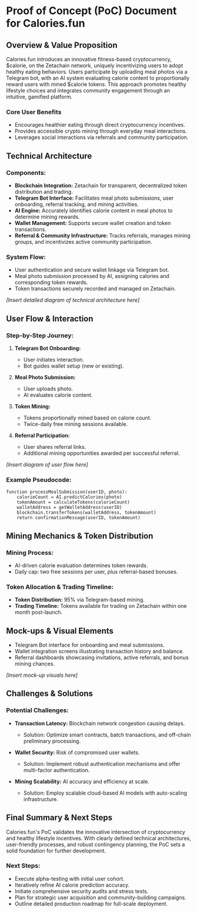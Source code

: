 # Proof of Concept (PoC) Document for Calories.fun

## Overview & Value Proposition

Calories.fun introduces an innovative fitness-based cryptocurrency, $calorie, on the Zetachain network, uniquely incentivizing users to adopt healthy eating behaviors. Users participate by uploading meal photos via a Telegram bot, with an AI system evaluating calorie content to proportionally reward users with mined $calorie tokens. This approach promotes healthy lifestyle choices and integrates community engagement through an intuitive, gamified platform.

### Core User Benefits

- Encourages healthier eating through direct cryptocurrency incentives.
- Provides accessible crypto mining through everyday meal interactions.
- Leverages social interactions via referrals and community participation.

## Technical Architecture

### Components:

- **Blockchain Integration:** Zetachain for transparent, decentralized token distribution and trading.
- **Telegram Bot Interface:** Facilitates meal photo submissions, user onboarding, referral tracking, and mining activities.
- **AI Engine:** Accurately identifies calorie content in meal photos to determine mining rewards.
- **Wallet Management:** Supports secure wallet creation and token transactions.
- **Referral & Community Infrastructure:** Tracks referrals, manages mining groups, and incentivizes active community participation.

### System Flow:

- User authentication and secure wallet linkage via Telegram bot.
- Meal photo submission processed by AI, assigning calories and corresponding token rewards.
- Token transactions securely recorded and managed on Zetachain.

_[Insert detailed diagram of technical architecture here]_

## User Flow & Interaction

### Step-by-Step Journey:

1. **Telegram Bot Onboarding:**

   - User initiates interaction.
   - Bot guides wallet setup (new or existing).

2. **Meal Photo Submission:**

   - User uploads photo.
   - AI evaluates calorie content.

3. **Token Mining:**

   - Tokens proportionally mined based on calorie count.
   - Twice-daily free mining sessions available.

4. **Referral Participation:**
   - User shares referral links.
   - Additional mining opportunities awarded per successful referral.

_[Insert diagram of user flow here]_

### Example Pseudocode:

```pseudo
function processMealSubmission(userID, photo):
    calorieCount = AI.predictCalories(photo)
    tokenAmount = calculateTokens(calorieCount)
    walletAddress = getWalletAddress(userID)
    blockchain.transferTokens(walletAddress, tokenAmount)
    return confirmationMessage(userID, tokenAmount)
```

## Mining Mechanics & Token Distribution

### Mining Process:

- AI-driven calorie evaluation determines token rewards.
- Daily cap: two free sessions per user, plus referral-based bonuses.

### Token Allocation & Trading Timeline:

- **Token Distribution:** 95% via Telegram-based mining.
- **Trading Timeline:** Tokens available for trading on Zetachain within one month post-launch.

## Mock-ups & Visual Elements

- Telegram Bot interface for onboarding and meal submissions.
- Wallet integration screens illustrating transaction history and balance.
- Referral dashboards showcasing invitations, active referrals, and bonus mining chances.

_[Insert mock-up visuals here]_

## Challenges & Solutions

### Potential Challenges:

- **Transaction Latency:** Blockchain network congestion causing delays.

  - Solution: Optimize smart contracts, batch transactions, and off-chain preliminary processing.

- **Wallet Security:** Risk of compromised user wallets.

  - Solution: Implement robust authentication mechanisms and offer multi-factor authentication.

- **Mining Scalability:** AI accuracy and efficiency at scale.
  - Solution: Employ scalable cloud-based AI models with auto-scaling infrastructure.

## Final Summary & Next Steps

Calories.fun's PoC validates the innovative intersection of cryptocurrency and healthy lifestyle incentives. With clearly defined technical architectures, user-friendly processes, and robust contingency planning, the PoC sets a solid foundation for further development.

### Next Steps:

- Execute alpha-testing with initial user cohort.
- Iteratively refine AI calorie prediction accuracy.
- Initiate comprehensive security audits and stress tests.
- Plan for strategic user acquisition and community-building campaigns.
- Outline detailed production roadmap for full-scale deployment.
